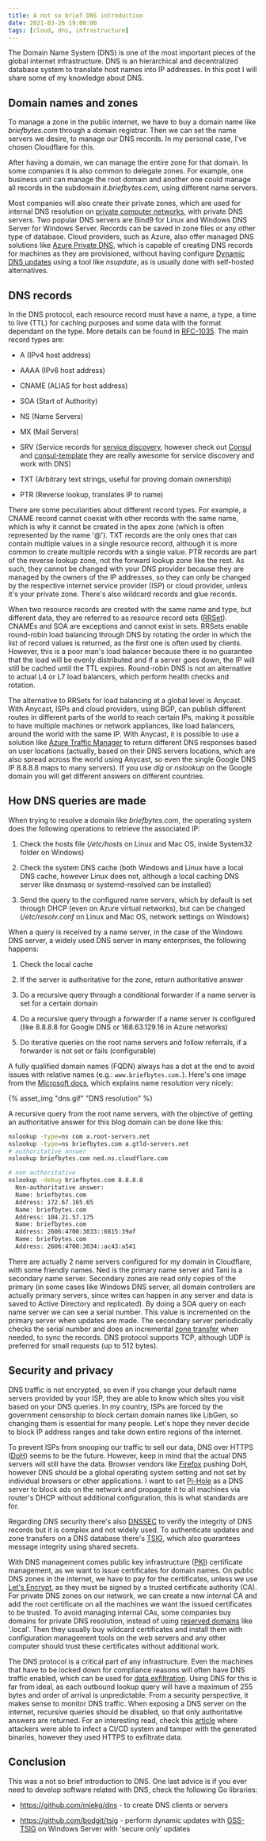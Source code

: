```yaml
---
title: A not so brief DNS introduction
date: 2021-03-26 19:00:00
tags: [cloud, dns, infrastructure]
---
```


The Domain Name System (DNS) is one of the most important pieces of the global internet infrastructure. DNS is an hierarchical and decentralized database system to translate host names into IP addresses. In this post I will share some of my knowledge about DNS.

## Domain names and zones

To manage a zone in the public internet, we have to buy a domain name like *briefbytes.com* through a domain registrar. Then we can set the name servers we desire, to manage our DNS records. In my personal case, I've chosen Cloudflare for this.

After having a domain, we can manage the entire zone for that domain. In some companies it is also common to delegate zones. For example, one business unit can manage the root domain and another one could manage all records in the subdomain *it.briefbytes.com*, using different name servers.

Most companies will also create their private zones, which are used for internal DNS resolution on [private computer networks](https://tools.ietf.org/html/rfc1918), with private DNS servers. Two popular DNS servers are Bind9 for Linux and Windows DNS Server for Windows Server. Records can be saved in zone files or any other type of database. Cloud providers, such as Azure, also offer managed DNS solutions like [Azure Private DNS](https://docs.microsoft.com/en-us/azure/dns/private-dns-overview), which is capable of creating DNS records for machines as they are provisioned, without having configure [Dynamic DNS updates](https://tools.ietf.org/html/rfc2136) using a tool like *nsupdate*, as is usually done with self-hosted alternatives.

## DNS records

In the DNS protocol, each resource record must have a name, a type, a time to live (TTL) for caching purposes and some data with the format dependant on the type. More details can be found in [RFC-1035](https://tools.ietf.org/html/rfc1035). The main record types are:

- A (IPv4 host address)

- AAAA (IPv6 host address)

- CNAME (ALIAS for host address)

- SOA (Start of Authority)

- NS (Name Servers)

- MX (Mail Servers)

- SRV (Service records for [service discovery](https://tools.ietf.org/html/rfc2782), however check out [Consul](https://www.consul.io/docs/discovery/dns) and [consul-template](https://github.com/hashicorp/consul-template) they are really awesome for service discovery and work with DNS)

- TXT (Arbitrary text strings, useful for proving domain ownership)

- PTR (Reverse lookup, translates IP to name)

There are some peculiarities about different record types. For example, a CNAME record cannot coexist with other records with the same name, which is why it cannot be created in the apex zone (which is often represented by the name '@'). TXT records are the only ones that can contain multiple values in a single resource record, although it is more common to create multiple records with a single value. PTR records are part of the reverse lookup zone, not the forward lookup zone like the rest. As such, they cannot be changed with your DNS provider because they are managed by the owners of the IP addresses, so they can only be changed by the respective internet service provider (ISP) or cloud provider, unless it's your private zone. There's also wildcard records and glue records.

When two resource records are created with the same name and type, but different data, they are referred to as resource record sets ([RRSet](https://tools.ietf.org/html/rfc2181)). CNAMEs and SOA are exceptions and cannot exist in sets. RRSets enable round-robin load balancing through DNS by rotating the order in which the list of record values is returned, as the first one is often used by clients. However, this is a poor man's load balancer because there is no guarantee that the load will be evenly distributed and if a server goes down, the IP will still be cached until the TTL expires. Round-robin DNS is not an alternative to actual L4 or L7 load balancers, which perform health checks and rotation.

The alternative to RRSets for load balancing at a global level is Anycast. With Anycast, ISPs and cloud providers, using BGP, can publish different routes in different parts of the world to reach certain IPs, making it possible to have multiple machines or network appliances, like load balancers, around the world with the same IP. With Anycast, it is possible to use a solution like [Azure Traffic Manager](https://docs.microsoft.com/en-us/azure/traffic-manager/traffic-manager-routing-methods) to return different DNS responses based on user locations (actually, based on their DNS servers locations, which are also spread across the world using Anycast, so even the single Google DNS IP 8.8.8.8 maps to many servers). If you use *dig* or *nslookup* on the Google domain you will get different answers on different countries.

## How DNS queries are made

When trying to resolve a domain like *briefbytes.com*, the operating system does the following operations to retrieve the associated IP:

1. Check the hosts file (*/etc/hosts* on Linux and Mac OS, inside System32 folder on Windows)

2. Check the system DNS cache (both Windows and Linux have a local DNS cache, however Linux does not, although a local caching DNS server like dnsmasq or systemd-resolved can be installed)

3. Send the query to the configured name servers, which by default is set through DHCP (even on Azure virtual networks), but can be changed (*/etc/resolv.conf* on Linux and Mac OS, network settings on Windows)

When a query is received by a name server, in the case of the Windows DNS server, a widely used DNS server in many enterprises, the following happens:

1. Check the local cache

2. If the server is authoritative for the zone, return authoritative answer

3. Do a recursive query through a conditional forwarder if a name server is set for a certain domain

4. Do a recursive query through a forwarder if a name server is configured (like 8.8.8.8 for Google DNS or 168.63.129.16 in Azure networks)

5. Do iterative queries on the root name servers and follow referrals, if a forwarder is not set or fails (configurable)

A fully qualified domain names (FQDN) always has a dot at the end to avoid issues with relative names (e.g.: `www.briefbytes.com.`). Here's one image from the [Microsoft docs](https://docs.microsoft.com/en-us/windows-server/identity/ad-ds/plan/reviewing-dns-concepts), which explains name resolution very nicely:

{% asset_img "dns.gif" "DNS resolution" %}

A recursive query from the root name servers, with the objective of getting an authoritative answer for this blog domain can be done like this:

```sh
nslookup -type=ns com a.root-servers.net
nslookup -type=ns briefbytes.com a.gtld-servers.net
# authoritative answer
nslookup briefbytes.com ned.ns.cloudflare.com

# non authoritative
nslookup -debug briefbytes.com 8.8.8.8
  Non-authoritative answer:
  Name:	briefbytes.com
  Address: 172.67.165.65
  Name:	briefbytes.com
  Address: 104.21.57.175
  Name:	briefbytes.com
  Address: 2606:4700:3033::6815:39af
  Name:	briefbytes.com
  Address: 2606:4700:3034::ac43:a541
```

There are actually 2 name servers configured for my domain in Cloudflare, with some friendly names. Ned is the primary name server and Tani is a secondary name server. Secondary zones are read only copies of the primary (in some cases like Windows DNS server, all domain controllers are actually primary servers, since writes can happen in any server and data is saved to Active Directory and replicated). By doing a SOA query on each name server we can see a serial number. This value is incremented on the primary server when updates are made. The secondary server periodically checks the serial number and does an incremental [zone transfer](https://tools.ietf.org/html/rfc5936) when needed, to sync the records. DNS protocol supports TCP, although UDP is preferred for small requests (up to 512 bytes).

## Security and privacy

DNS traffic is not encrypted, so even if you change your default name servers provided by your ISP, they are able to know which sites you visit based on your DNS queries. In my country, ISPs are forced by the government censorship to block certain domain names like LibGen, so changing them is essential for many people. Let's hope they never decide to block IP address ranges and take down entire regions of the internet.

To prevent ISPs from snooping our traffic to sell our data, DNS over HTTPS ([DoH](https://tools.ietf.org/html/rfc8484)) seems to be the future. However, keep in mind that the actual DNS servers will still have the data. Browser vendors like [Firefox](https://blog.mozilla.org/blog/2020/02/25/firefox-continues-push-to-bring-dns-over-https-by-default-for-us-users) pushing DoH, however DNS should be a global operating system setting and not set by individual browsers or other applications. I want to set [Pi-Hole](https://pi-hole.net) as a DNS server to block ads on the network and propagate it to all machines via router's DHCP without additional configuration, this is what standards are for.

Regarding DNS security there's also [DNSSEC](https://tools.ietf.org/html/rfc4033) to verify the integrity of DNS records but it is complex and not widely used. To authenticate updates and zone transfers on a DNS database there's [TSIG](https://tools.ietf.org/html/rfc2845), which also guarantees message integrity using shared secrets.

With DNS management comes public key infrastructure ([PKI](https://tools.ietf.org/html/rfc2510)) certificate management, as we want to issue certificates for domain names. On public DNS zones in the internet, we have to pay for the certificates, unless we use [Let's Encrypt](https://letsencrypt.org), as they must be signed by a trusted certificate authority (CA). For private DNS zones on our network, we can create a new internal CA and add the root certificate on all the machines we want the issued certificates to be trusted. To avoid managing internal CAs, some companies buy domains for private DNS resolution, instead of using [reserved domains](https://tools.ietf.org/html/rfc8244) like '.local'. Then they usually buy wildcard certificates and install them with configuration management tools on the web servers and any other computer should trust these certificates without additional work.

The DNS protocol is a critical part of any infrastructure. Even the machines that have to be locked down for compliance reasons will often have DNS traffic enabled, which can be used for [data exfiltration](https://blogs.akamai.com/2017/09/introduction-to-dns-data-exfiltration.html). Using DNS for this is far from ideal, as each outbound lookup query will have a maximum of 255 bytes and order of arrival is unpredictable. From a security perspective, it makes sense to monitor DNS traffic. When exposing a DNS server on the internet, recursive queries should be disabled, so that only authoritative answers are returned. For an interesting read, check this [article](https://igor-blue.github.io/2021/03/24/apt1.html) where attackers were able to infect a CI/CD system and tamper with the generated binaries, however they used HTTPS to exfiltrate data.

## Conclusion

This was a not so brief introduction to DNS. One last advice is if you ever need to develop software related with DNS, check the following Go libraries:

- https://github.com/miekg/dns - to create DNS clients or servers

- https://github.com/bodgit/tsig - perform dynamic updates with [GSS-TSIG](https://www.ietf.org/rfc/rfc3645.txt) on Windows Server with 'secure only' updates
